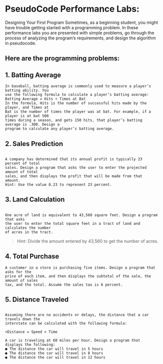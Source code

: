 # PseudoCode Performance Labs:

Designing Your First Program
Sometimes, as a beginning student, you might have trouble getting started with a programming
problem. In these performance labs you are presented with simple problems, go through the
process of analyzing the program’s requirements, and design the algorithm in
pseudocode. 

## Here are the programming problems:
## 1. Batting Average

```
In baseball, batting average is commonly used to measure a player’s batting ability. You
use the following formula to calculate a player’s batting average:
Batting Average = Hits ÷ Times at Bat
In the formula, Hits is the number of successful hits made by the player, and Times at
Bat is the number of times the player was at bat. For example, if a player is at bat 500
times during a season, and gets 150 hits, that player’s batting average is .300. Design a
program to calculate any player’s batting average.
```
## 2. Sales Prediction
```

A company has determined that its annual profit is typically 23 percent of total
sales. Design a program that asks the user to enter the projected amount of total
sales, and then displays the profit that will be made from that amount.
Hint: Use the value 0.23 to represent 23 percent.
```
## 3. Land Calculation
```

One acre of land is equivalent to 43,560 square feet. Design a program that asks
the user to enter the total square feet in a tract of land and calculates the number
of acres in the tract.
```
>Hint: Divide the amount entered by 43,560 to get the number of acres.
## 4. Total Purchase
```
A customer in a store is purchasing five items. Design a program that asks for the
price of each item, and then displays the subtotal of the sale, the amount of sales
tax, and the total. Assume the sales tax is 6 percent.
```
## 5. Distance Traveled
```

Assuming there are no accidents or delays, the distance that a car travels down the
interstate can be calculated with the following formula:

>Distance = Speed × Time

A car is traveling at 60 miles per hour. Design a program that displays the following:
● The distance the car will travel in 5 hours
● The distance the car will travel in 8 hours
● The distance the car will travel in 12 hours
```
